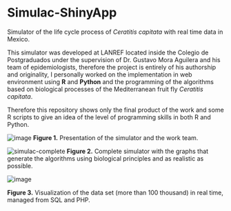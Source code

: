 # Simulac-ShinyApp
Simulator of the life cycle process of _Ceratitis capitata_ with real time data in Mexico.

This simulator was developed at LANREF located inside the Colegio de Postgraduados under the supervision of Dr. Gustavo Mora Aguilera and his team of epidemiologists, therefore the project is entirely of his authorship and originality, I personally worked on the implementation in web environment using **R** and **Python** and the programming of the algorithms based on biological processes of the Mediterranean fruit fly *Ceratitis capitata*.

Therefore this repository shows only the final product of the work and some R scripts to give an idea of the level of programming skills in both R and Python.

![image](https://github.com/13260618/Simulac-ShinyApp/assets/111941844/c8191aa7-1753-4c27-b3a1-042eb6f18fb5)
**Figure 1.**  Presentation of the simulator and the work team.

![simulac-complete](https://github.com/13260618/Simulac-ShinyApp/assets/111941844/522adf31-79c5-4948-b447-91d439f90f49)
**Figure 2.** Complete simulator with the graphs that generate the algorithms using biological principles and as realistic as possible.

![image](https://github.com/13260618/Simulac-ShinyApp/assets/111941844/0b8db6eb-cb30-4a71-bce2-fddb902929c2)

**Figure 3.** Visualization of the data set (more than 100 thousand) in real time, managed from SQL and PHP.
